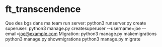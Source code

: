 # ft_transcendence

Que des bgs dans ma team
run server: python3 runserver.py
create superuser: python3 manage.py createsuperuser --username=joe --email=joe@example.com
Migration:
    python3 manage.py makemigrations
    python3 manage.py showmigrations
    python3 manage.py migrate


